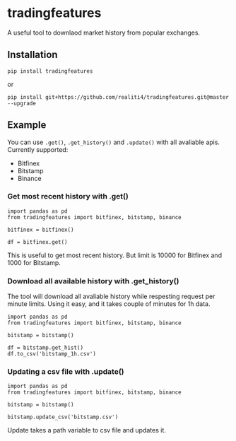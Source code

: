# tradingfeatures
A useful tool to downlaod market history from popular exchanges.


## Installation

    pip install tradingfeatures

or	

    pip install git+https://github.com/realiti4/tradingfeatures.git@master --upgrade

## Example
You can use `.get()`, `.get_history()` and `.update()` with all avaliable apis. Currently supported:

* Bitfinex
* Bitstamp
* Binance

### Get most recent history with .get()

    import pandas as pd
    from tradingfeatures import bitfinex, bitstamp, binance

    bitfinex = bitfinex()

    df = bitfinex.get()

This is useful to get most recent history. But limit is 10000 for Bitfinex and 1000 for Bitstamp.

### Download all available history with .get_history()
The tool will download all avaliable history while respesting request per minute limits. Using it easy, and it takes couple of minutes for 1h data.

    import pandas as pd
    from tradingfeatures import bitfinex, bitstamp, binance

    bitstamp = bitstamp()
    
    df = bitstamp.get_hist()
    df.to_csv('bitstamp_1h.csv') 

### Updating a csv file with .update()

    import pandas as pd
    from tradingfeatures import bitfinex, bitstamp, binance

    bitstamp = bitstamp()
    
    bitstamp.update_csv('bitstamp.csv')    

Update takes a path variable to csv file and updates it.
